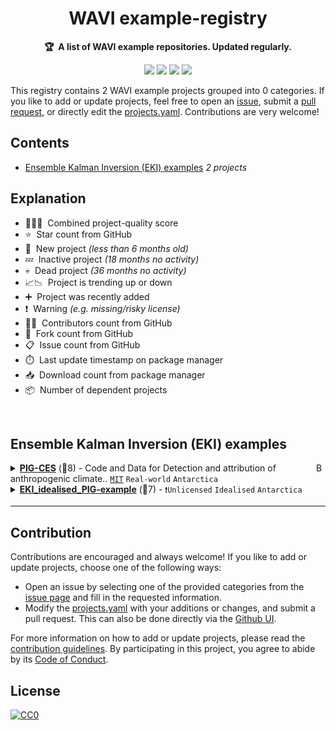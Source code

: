 <!-- markdownlint-disable -->
<h1 align="center">
    WAVI example-registry
    <br>
</h1>

<p align="center">
    <strong>🏆&nbsp; A list of WAVI example repositories. Updated regularly.</strong>
</p>

<p align="center">
    <a href="https://best-of.org" title="Best-of Badge"><img src="http://bit.ly/3o3EHNN"></a>
    <a href="#Contents" title="Project Count"><img src="https://img.shields.io/badge/projects-2-blue.svg?color=5ac4bf"></a>
    <a href="#Contribution" title="Contributions are welcome"><img src="https://img.shields.io/badge/contributions-welcome-green.svg"></a>
    <a href="https://github.com/WAVI-ice-sheet-model/example-registry/releases" title="Best-of Updates"><img src="https://img.shields.io/github/release-date/WAVI-ice-sheet-model/example-registry?color=green&label=updated"></a>
</p>

This registry contains 2 WAVI example projects grouped into 0 categories. If you like to add or update projects, feel free to open an [issue](https://github.com/WAVI-ice-sheet-model/example-registry/issues/new/choose), submit a [pull request](https://github.com/WAVI-ice-sheet-model/example-registry/pulls), or directly edit the [projects.yaml](https://github.com/WAVI-ice-sheet-model/example-registry/edit/main/projects.yaml). Contributions are very welcome!

## Contents

- [Ensemble Kalman Inversion (EKI) examples](#ensemble-kalman-inversion-eki-examples) _2 projects_

## Explanation
- 🥇🥈🥉&nbsp; Combined project-quality score
- ⭐️&nbsp; Star count from GitHub
- 🐣&nbsp; New project _(less than 6 months old)_
- 💤&nbsp; Inactive project _(18 months no activity)_
- 💀&nbsp; Dead project _(36 months no activity)_
- 📈📉&nbsp; Project is trending up or down
- ➕&nbsp; Project was recently added
- ❗️&nbsp; Warning _(e.g. missing/risky license)_
- 👨‍💻&nbsp; Contributors count from GitHub
- 🔀&nbsp; Fork count from GitHub
- 📋&nbsp; Issue count from GitHub
- ⏱️&nbsp; Last update timestamp on package manager
- 📥&nbsp; Download count from package manager
- 📦&nbsp; Number of dependent projects

<br>

## Ensemble Kalman Inversion (EKI) examples

<a href="#contents"><img align="right" width="15" height="15" src="https://git.io/JtehR" alt="Back to top"></a>

<details><summary><b><a href="https://github.com/alextbradley/PIG-CES">PIG-CES</a></b> (🥇8) - Code and Data for Detection and attribution of anthropogenic climate.. <code><a href="http://bit.ly/34MBwT8">MIT</a></code> <code>Real-world</code> <code>Antarctica</code></summary>

- [GitHub](https://github.com/alextbradley/PIG-CES) (⏱️ 15.05.2025):

	```
	git clone https://github.com/alextbradley/PIG-CES
	```
</details>
<details><summary><b><a href="https://github.com/WAVI-ice-sheet-model/EKI_idealised_PIG-example">EKI_idealised_PIG-example</a></b> (🥉7) -  <code>❗Unlicensed</code> <code>Idealised</code> <code>Antarctica</code></summary>

- [GitHub](https://github.com/WAVI-ice-sheet-model/EKI_idealised_PIG-example) (⏱️ 29.09.2025):

	```
	git clone https://github.com/WAVI-ice-sheet-model/EKI_idealised_PIG-example
	```
</details>

---

## Contribution

Contributions are encouraged and always welcome! If you like to add or update projects, choose one of the following ways:

- Open an issue by selecting one of the provided categories from the [issue page](https://github.com/WAVI-ice-sheet-model/example-registry/issues/new/choose) and fill in the requested information.
- Modify the [projects.yaml](https://github.com/WAVI-ice-sheet-model/example-registry/blob/main/projects.yaml) with your additions or changes, and submit a pull request. This can also be done directly via the [Github UI](https://github.com/WAVI-ice-sheet-model/example-registry/edit/main/projects.yaml).

For more information on how to add or update projects, please read the [contribution guidelines](https://github.com/WAVI-ice-sheet-model/example-registry/blob/main/CONTRIBUTING.md). By participating in this project, you agree to abide by its [Code of Conduct](https://github.com/WAVI-ice-sheet-model/example-registry/blob/main/.github/CODE_OF_CONDUCT.md).

## License

[![CC0](https://mirrors.creativecommons.org/presskit/buttons/88x31/svg/by-sa.svg)](https://creativecommons.org/licenses/by-sa/4.0/)
